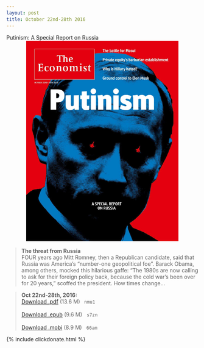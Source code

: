 ```yaml
---
layout: post
title: October 22nd-28th 2016
---
```

<!--
<div class="message">
Sorry! The service is temporarily unavailable.
</div>-->

<div class="message">
	Putinism: A Special Report on Russia
</div>


<div style="position: relative; max-width: 400px; 
    margin: 0 auto;">
<img src="/public/img/the-economist/img_2016.10.22.jpg" />
</div>

<!--more-->
> **The threat from Russia** <br/>
FOUR years ago Mitt Romney, then a Republican candidate, said that Russia was America’s “number-one geopolitical foe”. Barack Obama, among others, mocked this hilarious gaffe: “The 1980s are now calling to ask for their foreign policy back, because the cold war’s been over for 20 years,” scoffed the president. How times change... 

> **Oct 22nd-28th, 2016:**<br/>
[Download .pdf](https://pan.baidu.com/s/1kVyMu2r) (13.6 M)&ensp;
`nmu1` <br/><br/>
[Download .epub](https://pan.baidu.com/s/1nv31Wud) (9.6 M) &nbsp;
`s7zn` <br/><br/>
[Download .mobi](https://pan.baidu.com/s/1c1Jdjiw) (8.9 M) &nbsp;
`66am`

{% include clickdonate.html %}

